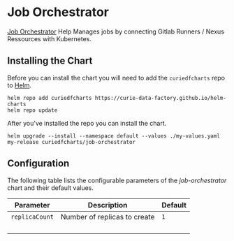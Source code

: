 # Job Orchestrator

[Job Orchestrator](https://github.com/curie-data-factory/job-orchestrator) Help Manages jobs by connecting Gitlab Runners / Nexus Ressources with Kubernetes.

## Installing the Chart

Before you can install the chart you will need to add the `curiedfcharts` repo to [Helm](https://helm.sh/).

```shell
helm repo add curiedfcharts https://curie-data-factory.github.io/helm-charts
helm repo update
```

After you've installed the repo you can install the chart.

```shell
helm upgrade --install --namespace default --values ./my-values.yaml my-release curiedfcharts/job-orchestrator
```

## Configuration

The following table lists the configurable parameters of the _job-orchestrator_ chart and their default values.

| Parameter      	| Description                  	| Default 	|
|----------------	|------------------------------	|---------	|
| `replicaCount` 	| Number of replicas to create 	| `1`     	|
|                	|                              	|         	|
|                	|                              	|         	|
|                	|                              	|         	|
|                	|                              	|         	|
